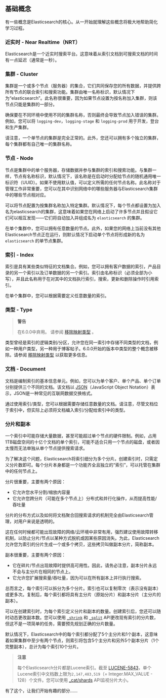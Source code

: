 ## 基础概念

有一些概念是Elasticsearch的核心。从一开始就理解这些概念将极大地帮助简化学习过程。

### 近实时 - Near Realtime（NRT）
Elasticsearch是一个近实时搜索平台。这意味着从索引文档到可搜索文档的时间有一点延迟（通常是一秒）。

### 集群 - Cluster
集群是一个或多个节点（服务器）的集合，它们共同保存您的所有数据，并提供跨所有节点的联合索引和搜索功能。集群由唯一名称标识，默认情况下为“elasticsearch”。此名称很重要，因为如果节点设置为按名称加入集群，则该节点只能是集群的一部分。

确保要在不同环境中使用不同的集群名称，否则最终会导致节点加入错误的集群。例如，您可以将 `logging-dev`，`logging-stage` 和 `logging-prod` 用于开发，登台和生产集群。

请注意，一个单节点的集群是完全正常的。此外，您还可以拥有多个独立的集群，每个集群都有自己唯一的集群名称。

### 节点 - Node
节点是集群中的单个服务器，存储数据并参与集群的索引和搜索功能。与集群一样，节点有名称标识，默认情况下，该名称是在启动时分配给节点的随机通用唯一标识符（UUID）。如果不使用默认值，可以定义所需的任何节点名称。此名称对于管理工作非常重要，您可以在其中识别网络中的哪些服务器与Elasticsearch集群中的哪些节点相对应。

可以将节点配置为按集群名称加入特定集群。默认情况下，每个节点都设置为加入名为elasticsearch的集群，这意味着如果您在网络上启动了许多节点并且假设它们可以相互发现——它们将自动加入并组成名为 `elasticsearch` 的集群。

在单个集群中，您可以拥有任意数量的节点。此外，如果您的网络上当前没有其他Elasticsearch节点正在运行，则默认情况下启动单个节点将形成新的名为 `elasticsearch` 的单节点集群。

### 索引 - Index
索引是具有某些类似特征的文档集合。例如，您可以拥有客户数据的索引，产品目录的另一个索引以及订单数据的另一个索引。索引由名称标识（必须全部为小写），并且此名称用于在对其中的文档执行索引，搜索，更新和删除操作时引用索引。

在单个集群中，您可以根据需要定义任意数量的索引。

### 类型 - Type
> **警告**
>
> 在6.0.0中弃用。
> 请参阅 [移除映射类型](../12-Mapping/Removal-of-mapping-types.md) 。

类型曾经是索引的逻辑类别/分区，允许您在同一索引中存储不同类型的文档，例如一种用户类型，另一种用于博客帖子。6.0.0开始的版本中类型的整个概念被移除。请参阅 [移除映射类型](../12-Mapping/Removal-of-mapping-types.md) 以获取更多信息。

### 文档 - Document
文档是编制索引的基本信息单元。例如，您可以为单个客户、单个产品、单个订单分别提供三个不同的文档。该文档以 [JSON](http://json.org)（JavaScript Object Notation）表示，JSON是一种常见的互联网数据交换格式。

通过使用索引/类型，您可以根据需要存储任意数量的文档。请注意，尽管文档位于索引中，但实际上必须将文档编入索引/分配给索引中的类型。

### 分片和副本
一个索引中可能存储大量数据，甚至可能超过单个节点的硬件限制。例如，占用1TB磁盘空间的十亿个文档的单个索引，可能不适合只用一个节点的磁盘，或者因太慢而无法单独从单个节点提供搜索请求。

为了解决这个问题，Elasticsearch将索引细分为多个分片。创建索引时，只需定义分片数即可。每个分片本身都是一个功能齐全且独立的“索引”，可以托管在集群中的任何节点上。

分片很重要，主要有两个原因：

- 它允许您水平分割/缩放内容量
- 它允许您跨分片（可能在多个节点上）分布式和并行化操作，从而提高性能/吞吐量

分片的分布方式以及如何将文档聚合回搜索请求的机制完全由Elasticsearch管理，对用户来说是透明的。

这在任何时候都可能出现故障的网络/云环境中非常有用，强烈建议使用故障转移机制，以防止分片/节点以某种方式脱机或因某些原因消失。为此，Elasticsearch允许您为索引的分片生成一个或多个拷贝，这些拷贝叫做副本分片，简称副本。

副本很重要，主要有两个原因：

- 它在碎片/节点出现故障时提供高可用性。因此，请务必注意，副本分片永远不会与主分片在相同的节点上。
- 它允许您扩展搜索量/吞吐量，因为可以在所有副本上并行执行搜索。

总而言之，每个索引可以拆分为多个分片。索引也可以复制零次（表示没有副本）或更多次。复制后，每个索引都将具有主分片（原始分片）和副本分片（主分片的副本）。

可以在创建索引时，为每个索引定义分片和副本的数量。创建索引后，您还可以随时动态更改副本数。您可以使用 [`_shrink`](../08-Indices-APIs/Shrink-Index.md) 和 [`_split`](../08-Indices-APIs/Split-Index.md) API更改现有索引的分片数，但这不是一项简单的任务，需要预先规划正确的分片数量。

默认情况下，Elasticsearch中的每个索引都分配了5个主分片和1个副本，这意味着如果集群中至少有两个节点，则索引将包含5个主分片和另外5个副本分片（1个完整副本），总计为每个索引10个分片。

> **注意**
>
> 每个Elasticsearch分片都是Lucene索引。截至 [LUCENE-5843](https://issues.apache.org/jira/browse/LUCENE-5843)，单个Lucene索引中文档数上限为`2,147,483,519`（= Integer.MAX_VALUE  -  128）个文件。您可以使用 [_cat/shards](../09-cat-APIs/cat-shards.md) API监视分片大小。

有了这个，让我们开始有趣的部分......
